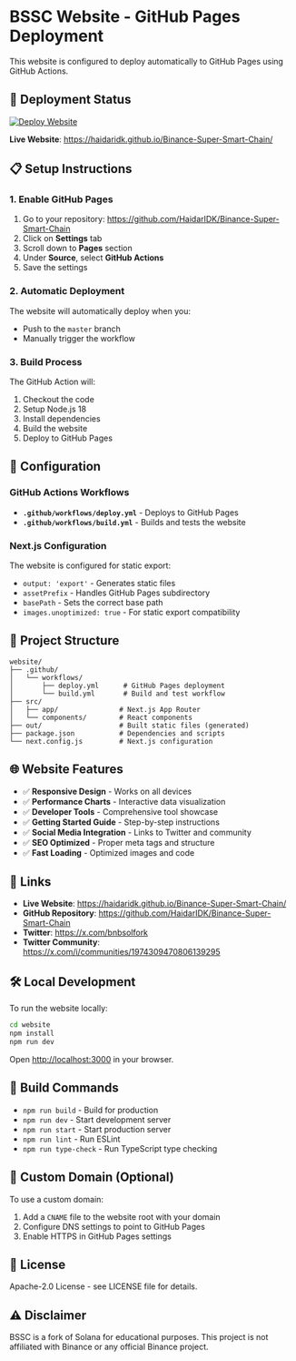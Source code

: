 # BSSC Website - GitHub Pages Deployment

This website is configured to deploy automatically to GitHub Pages using GitHub Actions.

## 🚀 Deployment Status

[![Deploy Website](https://github.com/HaidarIDK/Binance-Super-Smart-Chain/actions/workflows/deploy.yml/badge.svg)](https://github.com/HaidarIDK/Binance-Super-Smart-Chain/actions/workflows/deploy.yml)

**Live Website**: https://haidaridk.github.io/Binance-Super-Smart-Chain/

## 📋 Setup Instructions

### 1. Enable GitHub Pages

1. Go to your repository: https://github.com/HaidarIDK/Binance-Super-Smart-Chain
2. Click on **Settings** tab
3. Scroll down to **Pages** section
4. Under **Source**, select **GitHub Actions**
5. Save the settings

### 2. Automatic Deployment

The website will automatically deploy when you:
- Push to the `master` branch
- Manually trigger the workflow

### 3. Build Process

The GitHub Action will:
1. Checkout the code
2. Setup Node.js 18
3. Install dependencies
4. Build the website
5. Deploy to GitHub Pages

## 🔧 Configuration

### GitHub Actions Workflows

- **`.github/workflows/deploy.yml`** - Deploys to GitHub Pages
- **`.github/workflows/build.yml`** - Builds and tests the website

### Next.js Configuration

The website is configured for static export:
- `output: 'export'` - Generates static files
- `assetPrefix` - Handles GitHub Pages subdirectory
- `basePath` - Sets the correct base path
- `images.unoptimized: true` - For static export compatibility

## 📁 Project Structure

```
website/
├── .github/
│   └── workflows/
│       ├── deploy.yml      # GitHub Pages deployment
│       └── build.yml       # Build and test workflow
├── src/
│   ├── app/               # Next.js App Router
│   └── components/        # React components
├── out/                   # Built static files (generated)
├── package.json           # Dependencies and scripts
└── next.config.js         # Next.js configuration
```

## 🌐 Website Features

- ✅ **Responsive Design** - Works on all devices
- ✅ **Performance Charts** - Interactive data visualization
- ✅ **Developer Tools** - Comprehensive tool showcase
- ✅ **Getting Started Guide** - Step-by-step instructions
- ✅ **Social Media Integration** - Links to Twitter and community
- ✅ **SEO Optimized** - Proper meta tags and structure
- ✅ **Fast Loading** - Optimized images and code

## 🔗 Links

- **Live Website**: https://haidaridk.github.io/Binance-Super-Smart-Chain/
- **GitHub Repository**: https://github.com/HaidarIDK/Binance-Super-Smart-Chain
- **Twitter**: https://x.com/bnbsolfork
- **Twitter Community**: https://x.com/i/communities/1974309470806139295

## 🛠️ Local Development

To run the website locally:

```bash
cd website
npm install
npm run dev
```

Open [http://localhost:3000](http://localhost:3000) in your browser.

## 📝 Build Commands

- `npm run build` - Build for production
- `npm run dev` - Start development server
- `npm run start` - Start production server
- `npm run lint` - Run ESLint
- `npm run type-check` - Run TypeScript type checking

## 🎯 Custom Domain (Optional)

To use a custom domain:

1. Add a `CNAME` file to the website root with your domain
2. Configure DNS settings to point to GitHub Pages
3. Enable HTTPS in GitHub Pages settings

## 📄 License

Apache-2.0 License - see LICENSE file for details.

## ⚠️ Disclaimer

BSSC is a fork of Solana for educational purposes. This project is not affiliated with Binance or any official Binance project.
